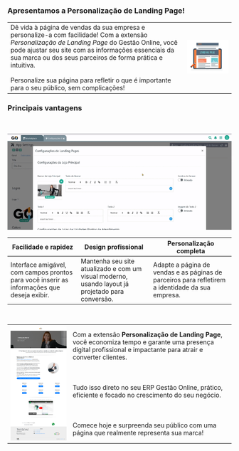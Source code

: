 ### Apresentamos a Personalização de Landing Page!

| | |
|-|-|
|Dê vida à página de vendas da sua empresa e personalize-a com facilidade! Com a extensão *Personalização de Landing Page* do Gestão Online, você pode ajustar seu site com as informações essenciais da sua marca ou dos seus parceiros de forma prática e intuitiva. <br><br>Personalize sua página para refletir o que é importante para o seu público, sem complicações! |![](https://github.com/Gestao-Online/public-docs/blob/e301c50dc5fba66067bb896566cd34a73e34ae14/erp-v2/assets/marketplace/go_personalizar_lp/imagem_editar_lp.png?raw=true) |

### Principais vantagens

<br>

![](https://github.com/Gestao-Online/public-docs/blob/feedbdbf4290584e61625d33d0058fa36f7f16c9/erp-v2/assets/marketplace/go_personalizar_lp/edit_lp_go.gif?raw=true)

|**Facilidade e rapidez** |**Design profissional** |**Personalização completa** |
|-------------------------|------------------------|----------------------------|
|Interface amigável, com campos prontos para você inserir as informações que deseja exibir. |Mantenha seu site atualizado e com um visual moderno, usando layout já projetado para conversão. |Adapte a página de vendas e as páginas de parceiros para refletirem a identidade da sua empresa. |

<br>

| | |
|-|-|
|![](https://github.com/Gestao-Online/public-docs/blob/feedbdbf4290584e61625d33d0058fa36f7f16c9/erp-v2/assets/marketplace/go_personalizar_lp/projeto_lp_feita.png?raw=true) |Com a extensão **Personalização de Landing Page**, você economiza tempo e garante uma presença digital profissional e impactante para atrair e converter clientes. <br><br><br><br>Tudo isso direto no seu ERP Gestão Online, prático, eficiente e focado no crescimento do seu negócio.<br><br><br><br>Comece hoje e surpreenda seu público com uma página que realmente representa sua marca! |